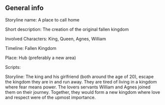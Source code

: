 ## General info
Storyline name: A place to call home

Short description: The creation of the original fallen kingdom

Involved Characters: King, Queen, Agnes, William

Timeline: Fallen Kingdom

Place: Hub (preferably a new area)

Scripts:

Storyline: The king and his girlfriend (both around the age of 20), escape the kingdom they are in and 
run away. They are tired of living in a kingdom where fear means power. The lovers servants William and
Agnes joined them on their journey. Together, they would form a new kingdom where love and respect were
of the upmost importance.
